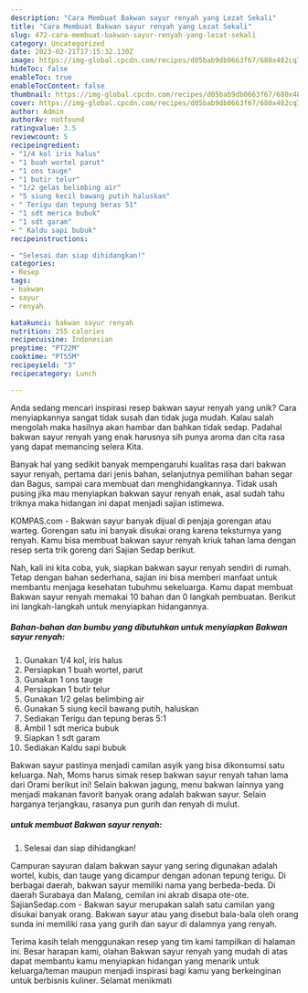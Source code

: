 ```yaml
---
description: "Cara Membuat Bakwan sayur renyah yang Lezat Sekali"
title: "Cara Membuat Bakwan sayur renyah yang Lezat Sekali"
slug: 472-cara-membuat-bakwan-sayur-renyah-yang-lezat-sekali
category: Uncategorized
date: 2023-02-21T17:15:32.130Z
image: https://img-global.cpcdn.com/recipes/d05bab9db0663f67/680x482cq70/bakwan-sayur-renyah-foto-resep-utama.jpg
hideToc: false
enableToc: true
enableTocContent: false
thumbnail: https://img-global.cpcdn.com/recipes/d05bab9db0663f67/680x482cq70/bakwan-sayur-renyah-foto-resep-utama.jpg
cover: https://img-global.cpcdn.com/recipes/d05bab9db0663f67/680x482cq70/bakwan-sayur-renyah-foto-resep-utama.jpg
author: Admin
authorAv: notfound
ratingvalue: 3.5
reviewcount: 5
recipeingredient:
- "1/4 kol iris halus"
- "1 buah wortel parut"
- "1 ons tauge"
- "1 butir telur"
- "1/2 gelas belimbing air"
- "5 siung kecil bawang putih haluskan"
- " Terigu dan tepung beras 51"
- "1 sdt merica bubuk"
- "1 sdt garam"
- " Kaldu sapi bubuk"
recipeinstructions:

- "Selesai dan siap dihidangkan!"
categories:
- Resep
tags:
- bakwan
- sayur
- renyah

katakunci: bakwan sayur renyah 
nutrition: 255 calories
recipecuisine: Indonesian
preptime: "PT22M"
cooktime: "PT55M"
recipeyield: "3"
recipecategory: Lunch

---
```





Anda sedang mencari inspirasi resep bakwan sayur renyah yang unik? Cara menyiapkannya sangat tidak susah dan tidak juga mudah. Kalau salah mengolah maka hasilnya akan hambar dan bahkan tidak sedap. Padahal bakwan sayur renyah yang enak harusnya sih punya aroma dan cita rasa yang dapat memancing selera Kita.





Banyak hal yang sedikit banyak mempengaruhi kualitas rasa dari bakwan sayur renyah, pertama dari jenis bahan, selanjutnya pemilihan bahan segar dan Bagus, sampai cara membuat dan menghidangkannya. Tidak usah pusing jika mau menyiapkan bakwan sayur renyah enak,      asal sudah tahu triknya maka hidangan ini dapat menjadi sajian istimewa.














KOMPAS.com - Bakwan sayur banyak dijual di penjaja gorengan atau warteg. Gorengan satu ini banyak disukai orang karena teksturnya yang renyah. Kamu bisa membuat bakwan sayur renyah kriuk tahan lama dengan resep serta trik goreng dari Sajian Sedap berikut.






Nah, kali ini kita coba, yuk, siapkan bakwan sayur renyah sendiri di rumah. Tetap dengan bahan sederhana, sajian ini bisa memberi manfaat untuk membantu menjaga kesehatan tubuhmu sekeluarga. Kamu dapat membuat Bakwan sayur renyah memakai 10 bahan dan 0 langkah pembuatan. Berikut ini langkah-langkah untuk menyiapkan hidangannya.

<!--inarticleads1-->

##### Bahan-bahan dan bumbu yang dibutuhkan untuk menyiapkan Bakwan sayur renyah:

1. Gunakan 1/4 kol, iris halus
1. Persiapkan 1 buah wortel, parut
1. Gunakan 1 ons tauge
1. Persiapkan 1 butir telur
1. Gunakan 1/2 gelas belimbing air
1. Gunakan 5 siung kecil bawang putih, haluskan
1. Sediakan  Terigu dan tepung beras 5:1
1. Ambil 1 sdt merica bubuk
1. Siapkan 1 sdt garam
1. Sediakan  Kaldu sapi bubuk


Bakwan sayur pastinya menjadi camilan asyik yang bisa dikonsumsi satu keluarga. Nah, Moms harus simak resep bakwan sayur renyah tahan lama dari Orami berikut ini! Selain bakwan jagung, menu bakwan lainnya yang menjadi makanan favorit banyak orang adalah bakwan sayur. Selain harganya terjangkau, rasanya pun gurih dan renyah di mulut. 

<!--inarticleads2-->

#####  untuk membuat Bakwan sayur renyah:


1. Selesai dan siap dihidangkan!

Campuran sayuran dalam bakwan sayur yang sering digunakan adalah wortel, kubis, dan tauge yang dicampur dengan adonan tepung terigu. Di berbagai daerah, bakwan sayur memiliki nama yang berbeda-beda. Di daerah Surabaya dan Malang, cemilan ini akrab disapa ote-ote. SajianSedap.com - Bakwan sayur merupakan salah satu camilan yang disukai banyak orang. Bakwan sayur atau yang disebut bala-bala oleh orang sunda ini memiliki rasa yang gurih dan sayur di dalamnya yang renyah. 

Terima kasih telah menggunakan resep yang tim kami tampilkan di halaman ini. Besar harapan kami, olahan Bakwan sayur renyah yang mudah di atas dapat membantu kamu menyiapkan hidangan yang menarik untuk keluarga/teman maupun menjadi inspirasi bagi kamu yang berkeinginan untuk berbisnis kuliner. Selamat menikmati

